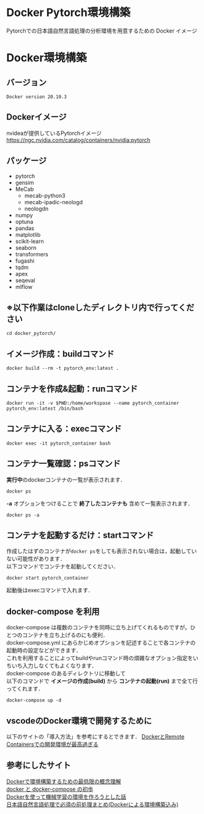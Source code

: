 # Docker Pytorch環境構築
Pytorchでの日本語自然言語処理の分析環境を用意するための Docker イメージ

# Docker環境構築
## バージョン
```
Docker version 20.10.3
```
## Dockerイメージ
nvideaが提供しているPytorchイメージ
https://ngc.nvidia.com/catalog/containers/nvidia:pytorch

## パッケージ
- pytorch
- gensim
- MeCab
  -  mecab-python3
  -  mecab-ipadic-neologd
  -  neologdn
- numpy
- optuna
- pandas
- matplotlib
- scikit-learn
- seaborn
- transformers
- fugashi
- tqdm
- apex
- seqeval
- mlflow

## ※以下作業はcloneしたディレクトリ内で行ってください
```
cd docker_pytorch/
```

## イメージ作成：buildコマンド
```
docker build --rm -t pytorch_env:latest .
```
## コンテナを作成&起動：runコマンド
```
docker run -it -v $PWD:/home/workspase --name pytorch_container pytorch_env:latest /bin/bash
```

## コンテナに入る：execコマンド
```
docker exec -it pytorch_container bash
```

## コンテナ一覧確認：psコマンド
**実行中**のdockerコンテナの一覧が表示されます．
```
docker ps
```
 **-a**  オプションをつけることで **終了したコンテナも** 含めて一覧表示されます．
```
docker ps -a
```

## コンテナを起動するだけ：startコマンド
作成したはずのコンテナが`docker ps`をしても表示されない場合は，起動していない可能性があります．  
以下コマンドでコンテナを起動してください．
```
docker start pytorch_container
```
起動後はexecコマンドで入れます．

## docker-compose を利用
docker-compose は複数のコンテナを同時に立ち上げてくれるものですが，ひとつのコンテナを立ち上げるのにも便利．  
docker-compose.yml にあらかじめオプションを記述することで各コンテナの起動時の設定などができます．  
これを利用することによってbuildやrunコマンド時の煩雑なオプション指定をいちいち入力しなくてもよくなります．  
docker-compose のあるディレクトリに移動して  
以下のコマンドで **イメージの作成(build)** から **コンテナの起動(run)** まで全て行ってくれます．
```
docker-compose up -d
```

## vscodeのDocker環境で開発するために
以下のサイトの「導入方法」を参考にするとできます．
[DockerとRemote Containersでの開発環境が最高過ぎる](https://www.keisuke69.net/entry/2020/06/04/145719)

## 参考にしたサイト
[Dockerで環境構築するための最低限の概念理解](https://qiita.com/minato-naka/items/e9cd026747693759800c)  
[docker と docker-compose の初歩](https://qiita.com/hiyuzawa/items/81490020568417d85e86)  
[Dockerを使って機械学習の環境を作ろうとした話](https://qiita.com/penpenta/items/3b7a0f1e27bbab56a95f)  
[日本語自然言語処理で必須の前処理まとめ(Dockerによる環境構築込み)](https://qiita.com/Keyskey/items/9f5f6c414e0f89a4f931)  


